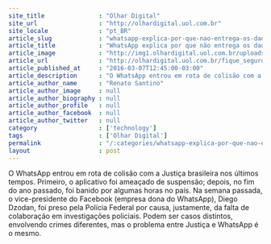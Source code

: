 ```yaml
---
site_title               : "Olhar Digital"
site_url                 : "http://olhardigital.uol.com.br"
site_locale              : "pt_BR"
article_slug             : "whatsapp-explica-por-que-nao-entrega-os-dados-que-a-policia-brasileira-pede"
article_title            : "WhatsApp explica por que não entrega os dados que a polícia brasileira pede"
article_image            : "http://img1.olhardigital.uol.com.br/uploads/acervo_imagens/2016/03/20160303182851_660_420.jpg"
article_url              : "http://olhardigital.uol.com.br/fique_seguro/noticia/whatsapp-explica-por-que-nao-entrega-os-dados-que-a-policia-brasileira-pede/55829"
article_published_at     : "2016-03-07T12:45:00-03:00"
article_description      : "O WhatsApp entrou em rota de colisão com a Justiça brasileira nos últimos tempos. Primeiro, o aplicativo foi ameaçado de suspensão; depois, no fim do ano passado, foi banido por algumas horas no país. Na semana passada, o vice-presidente do Facebook (empresa dona do WhatsApp), Diego Dzodan, foi preso pela Polícia Federal por causa, justamente, da falta de colaboração em investigações policiais. Podem ser casos distintos, envolvendo crimes diferentes, mas o problema entre Justiça e WhatsApp é o mesmo."
article_author_name      : "Renato Santino"
article_author_image     : null
article_author_biography : null
article_author_profile   : null
article_author_facebook  : null
article_author_twitter   : null
category                 : ['technology']
tags                     : ['Olhar Digital']
permalink                : "/:categories/whatsapp-explica-por-que-nao-entrega-os-dados-que-a-policia-brasileira-pede/"
layout                   : post
---
```


O WhatsApp entrou em rota de colisão com a Justiça brasileira nos últimos tempos. Primeiro, o aplicativo foi ameaçado de suspensão; depois, no fim do ano passado, foi banido por algumas horas no país. Na semana passada, o vice-presidente do Facebook (empresa dona do WhatsApp), Diego Dzodan, foi preso pela Polícia Federal por causa, justamente, da falta de colaboração em investigações policiais. Podem ser casos distintos, envolvendo crimes diferentes, mas o problema entre Justiça e WhatsApp é o mesmo.
